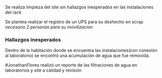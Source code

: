 Se realiza limpieza del site sin hallazgos inesperados en las instalaciones del rack

Se plantea realizar el registro de un UPS para su deshecho en scrap _necesario 2 personas para su movilizacion_

### Hallazgos inesperados
Dentro de la habitación donde se encuentra las instalaciones(con conexión al laboratorio) se encontró una acumulación de agua que fue removida.

#JonathanFlores  realizó un reporte de las filtraciones de agua en laboratorios y site a calidad y revisión